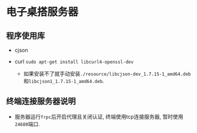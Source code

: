 # 电子桌搭服务器

## 程序使用库
 
 - cjson 

 - curl `sudo apt-get install libcurl4-openssl-dev`
   - 如果安装不了就手动安装`./resource/libcjson-dev_1.7.15-1_amd64.deb`和`libcjson1_1.7.15-1_amd64.deb`.

## 终端连接服务器说明

 - 服务器运行`frpc`后开启代理且关闭认证, 终端使用tcp连接服务器, 暂时使用`24680`端口.